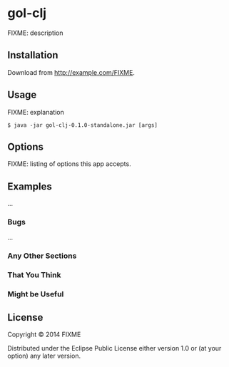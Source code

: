 # gol-clj

FIXME: description

## Installation

Download from http://example.com/FIXME.

## Usage

FIXME: explanation

    $ java -jar gol-clj-0.1.0-standalone.jar [args]

## Options

FIXME: listing of options this app accepts.

## Examples

...

### Bugs

...

### Any Other Sections
### That You Think
### Might be Useful

## License

Copyright © 2014 FIXME

Distributed under the Eclipse Public License either version 1.0 or (at
your option) any later version.
